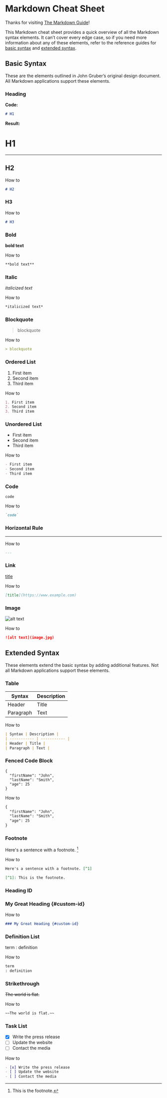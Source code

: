 # Markdown Cheat Sheet

Thanks for visiting [The Markdown Guide](https://www.markdownguide.org)!

This Markdown cheat sheet provides a quick overview of all the Markdown syntax elements. It can’t cover every edge case, so if you need more information about any of these elements, refer to the reference guides for [basic syntax](https://www.markdownguide.org/basic-syntax) and [extended syntax](https://www.markdownguide.org/extended-syntax).

## Basic Syntax

These are the elements outlined in John Gruber’s original design document. All Markdown applications support these elements.

### Heading


**Code:**
```markdown
# H1
```

**Result:**
# H1

---
## H2

How to 
```markdown
# H2
```

### H3

How to 
```markdown
# H3
```

### Bold

**bold text**

How to 
```markdown
**bold text**
```

### Italic

*italicized text*

How to 
```markdown
*italicized text*

```
### Blockquote

> blockquote

How to 
```markdown
> blockquote

```

### Ordered List

1. First item
2. Second item
3. Third item

How to 
```markdown
1. First item
2. Second item
3. Third item
```

### Unordered List

- First item
- Second item
- Third item

How to 
```markdown
- First item
- Second item
- Third item
```

### Code

`code`


How to 
```markdown
`code`

```

### Horizontal Rule

---

How to 
```markdown
---

```

### Link

[title](https://www.example.com)

How to 
```markdown
[title](https://www.example.com)

```

### Image

![alt text](image.jpg)

How to 
```markdown
![alt text](image.jpg)

```

## Extended Syntax

These elements extend the basic syntax by adding additional features. Not all Markdown applications support these elements.

### Table

| Syntax | Description |
| ----------- | ----------- |
| Header | Title |
| Paragraph | Text |

How to 
```markdown
| Syntax | Description |
| ----------- | ----------- |
| Header | Title |
| Paragraph | Text |
```

### Fenced Code Block

```
{
  "firstName": "John",
  "lastName": "Smith",
  "age": 25
}
```

How to 
```markdown
{
  "firstName": "John",
  "lastName": "Smith",
  "age": 25
}
```

### Footnote

Here's a sentence with a footnote. [^1]

[^1]: This is the footnote.

How to 
```markdown
Here's a sentence with a footnote. [^1]

[^1]: This is the footnote.

```

### Heading ID

### My Great Heading {#custom-id}

How to 
```markdown
### My Great Heading {#custom-id}

```

### Definition List

term
: definition

How to 
```markdown
term
: definition
```

### Strikethrough

~~The world is flat.~~

How to 
```markdown
~~The world is flat.~~
```

### Task List

- [x] Write the press release
- [ ] Update the website
- [ ] Contact the media

How to 
```markdown
- [x] Write the press release
- [ ] Update the website
- [ ] Contact the media
```
